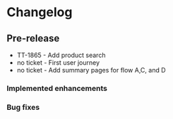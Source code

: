 # Changelog

## Pre-release

- TT-1865 - Add product search
- no ticket - First user journey
- no ticket - Add summary pages for flow A,C, and D

### Implemented enhancements


### Bug fixes


